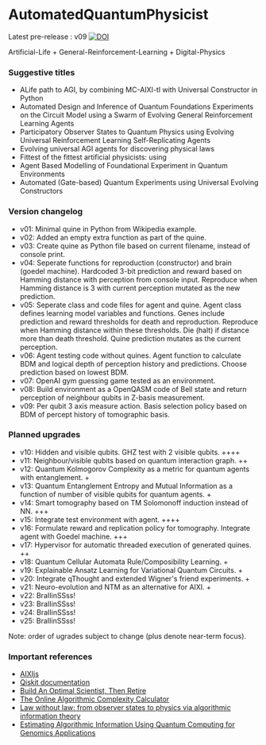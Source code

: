 # AutomatedQuantumPhysicist

Latest pre-release : v09 [![DOI](https://zenodo.org/badge/342195575.svg)](https://zenodo.org/badge/latestdoi/342195575)

Artificial-Life + General-Reinforcement-Learning + Digital-Physics

### Suggestive titles
* ALife path to AGI, by combining MC-AIXI-tl with Universal Constructor in Python
* Automated Design and Inference of Quantum Foundations Experiments on the Circuit Model using a Swarm of Evolving General Reinforcement Learning Agents
* Participatory Observer States to Quantum Physics using Evolving Universal Reinforcement Learning Self-Replicating Agents
* Evolving universal AGI agents for discovering physical laws
* Fittest of the fittest artificial physicists: using
* Agent Based Modelling of Foundational Experiment in Quantum Environments
* Automated (Gate-based) Quantum Experiments using Universal Evolving Constructors

### Version changelog
* v01: Minimal quine in Python from Wikipedia example.
* v02: Added an empty extra function as part of the quine.
* v03: Create quine as Python file based on current filename, instead of console print.
* v04: Seperate functions for reproduction (constructor) and brain (goedel machine). Hardcoded 3-bit prediction and reward based on Hamming distance with perception from console input. Reproduce when Hamming distance is 3 with current perception mutated as the new prediction.
* v05: Seperate class and code files for agent and quine. Agent class defines learning model variables and functions. Genes include prediction and reward thresholds for death and reproduction. Reproduce when Hamming distance within these thresholds. Die (halt) if distance more than death threshold. Quine prediction mutates as the current perception.
* v06: Agent testing code without quines. Agent function to calculate BDM and logical depth of perception history and predictions. Choose prediction based on lowest BDM.
* v07: OpenAI gym guessing game tested as an environment.
* v08: Build environment as a OpenQASM code of Bell state and return perception of neighbour qubits in Z-basis measurement.
* v09: Per qubit 3 axis measure action. Basis selection policy based on BDM of percept history of tomographic basis.

### Planned upgrades
* v10: Hidden and visible qubits. GHZ test with 2 visible qubits. ++++
* v11: Neighbour/visible qubits based on quantum interaction graph. ++
* v12: Quantum Kolmogorov Complexity as a metric for quantum agents with entanglement. +
* v13: Quantum Entanglement Entropy and Mutual Information as a function of number of visible qubits for quantum agents. +
* v14: Smart tomography based on TM Solomonoff induction instead of NN. +++
* v15: Integrate test environment with agent. ++++
* v16: Formulate reward and replication policy for tomography. Integrate agent with Goedel machine. +++
* v17: Hypervisor for automatic threaded execution of generated quines. ++
* v18: Quantum Cellular Automata Rule/Composibility Learning. +
* v19: Explainable Ansatz Learning for Variational Quantum Circuits. +
* v20: Integrate qThought and extended Wigner's friend experiments. +
* v21: Neuro-evolution and NTM as an alternative for AIXI. +
* v22: BraIIinSSss!
* v23: BraIIinSSss!
* v24: BraIIinSSss!
* v25: BraIIinSSss!

Note: order of ugrades subject to change (plus denote near-term focus).

### Important references
* [AIXIjs](https://www.aslanides.io/aixijs/)
* [Qiskit documentation](https://qiskit.org/documentation/)
* [Build An Optimal Scientist, Then Retire](https://hplusmagazine.com/2010/01/05/build-optimal-scientist-then-retire/)
* [The Online Algorithmic Complexity Calculator](http://complexitycalculator.com/)
* [Law without law: from observer states to physics via algorithmic information theory](https://quantum-journal.org/papers/q-2020-07-20-301/)
* [Estimating Algorithmic Information Using Quantum Computing for Genomics Applications](https://www.mdpi.com/2076-3417/11/6/2696)